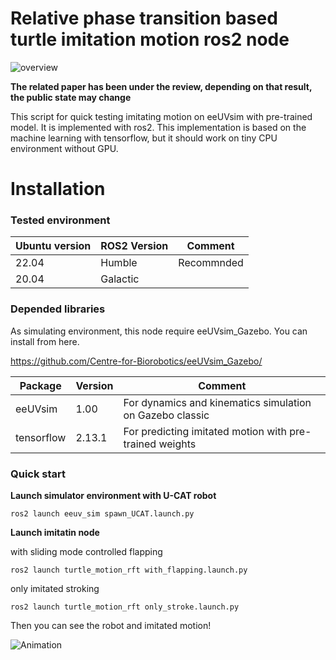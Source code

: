 # Relative phase transition based turtle imitation motion ros2 node

![overview](https://github.com/user-attachments/assets/c7be8045-2285-44e5-a50c-6c1399069f63)


**The related paper has been under the review, depending on that result, the public state may change**

This script for quick testing imitating motion on eeUVsim with pre-trained model. It is implemented with ros2. This implementation is based on the machine learning with tensorflow, but it should work on tiny CPU environment without GPU.

# Installation
### Tested environment
| Ubuntu version                  | ROS2 Version | Comment                                                  |
| -------------------------- | ------- | ------------------------------------------------------------ |
| 22.04                  | Humble   |  Recommnded                                                            |
| 20.04                  | Galactic   |                                                              |

### Depended libraries
As simulating environment, this node require eeUVsim_Gazebo. You can install from here.

https://github.com/Centre-for-Biorobotics/eeUVsim_Gazebo/

| Package                                                      | Version      | Comment                                                      |
| ------------------------------------------------------------ | ------------ | ------------------------------------------------------------ |
| eeUVsim                                                      | 1.00         | For dynamics and kinematics simulation on Gazebo classic     |
| tensorflow                                                   | 2.13.1       | For predicting imitated motion with pre-trained weights      |


### Quick start

**Launch simulator environment with U-CAT robot**

`ros2 launch eeuv_sim spawn_UCAT.launch.py`

**Launch imitatin node**

with sliding mode controlled flapping

`ros2 launch turtle_motion_rft with_flapping.launch.py`

only imitated stroking

`ros2 launch turtle_motion_rft only_stroke.launch.py`

Then you can see the robot and imitated motion!

![Animation](https://github.com/user-attachments/assets/f9fffe82-9200-4e80-bfd5-47eba3e1b859)
